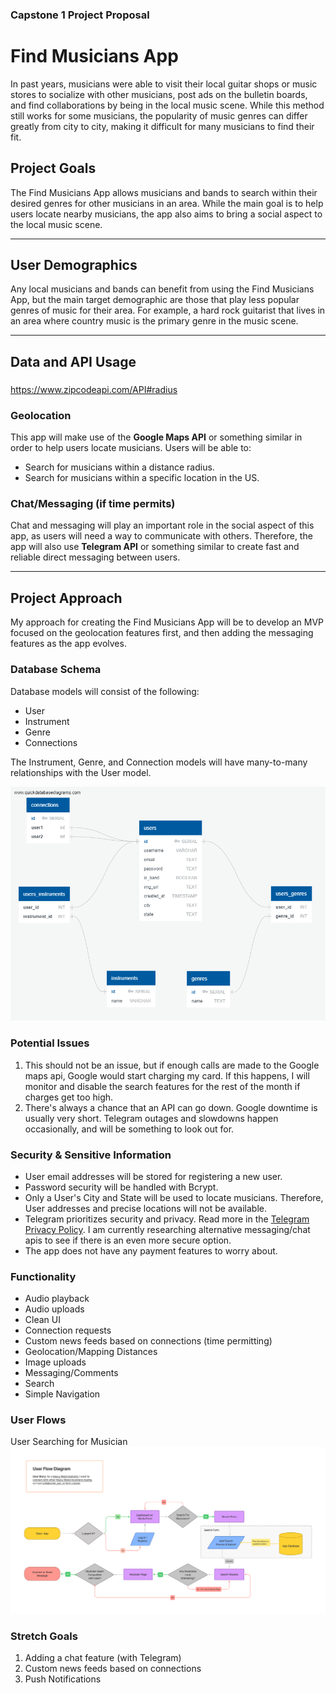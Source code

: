 ### Capstone 1 Project Proposal

# **Find Musicians App**

In past years, musicians were able to visit their local guitar shops or music stores to socialize with other musicians, post ads on the bulletin boards, and find collaborations by being in the local music scene. While this method still works for some musicians, the popularity of music genres can differ greatly from city to city, making it difficult for many musicians to find their fit.

## Project Goals

The Find Musicians App allows musicians and bands to search within their desired genres for other musicians in an area. While the main goal is to help users locate nearby musicians, the app also aims to bring a social aspect to the local music scene.

---

## User Demographics

Any local musicians and bands can benefit from using the Find Musicians App, but the main target demographic are those that play less popular genres of music for their area. For example, a hard rock guitarist that lives in an area where country music is the primary genre in the music scene.

---

## Data and API Usage

### 
https://www.zipcodeapi.com/API#radius

### **Geolocation**
This app will make use of the **Google Maps API** or something similar in order to help users locate musicians. Users will be able to:
- Search for musicians within a distance radius. 
- Search for musicians within a specific location in the US.

### **Chat/Messaging** (if time permits)
Chat and messaging will play an important role in the social aspect of this app, as users will need a way to communicate with others. Therefore, the app will also use **Telegram API** or something similar to create fast and reliable direct messaging between users.

---

## Project Approach

My approach for creating the Find Musicians App will be to develop an MVP focused on the geolocation features first, and then adding the messaging features as the app evolves.

### **Database Schema**
Database models will consist of the following: 
- User
- Instrument
- Genre
- Connections

The Instrument, Genre, and Connection models will have many-to-many relationships with the User model.  

![database schema](/img/database-schema_FM.png)

### **Potential Issues**
1. This should not be an issue, but if enough calls are made to the Google maps api, Google would start charging my card. If this happens, I will monitor and disable the search features for the rest of the month if charges get too high.
2. There's always a chance that an API can go down. Google downtime is usually very short. Telegram outages and slowdowns happen occasionally, and will be something to look out for.

### **Security & Sensitive Information**
- User email addresses will be stored for registering a new user. 
- Password security will be handled with Bcrypt.
- Only a User's City and State will be used to locate musicians. Therefore, User addresses and precise locations will not be available. 
- Telegram prioritizes security and privacy. Read more in the [Telegram Privacy Policy](https://telegram.org/privacy). I am currently researching alternative messaging/chat apis to see if there is an even more secure option.
- The app does not have any payment features to worry about.

### **Functionality**
- Audio playback
- Audio uploads
- Clean UI
- Connection requests
- Custom news feeds based on connections (time permitting)
- Geolocation/Mapping Distances
- Image uploads
- Messaging/Comments
- Search
- Simple Navigation 

### **User Flows**
User Searching for Musician
![user flow diagram](/img/user-flow_FM.png)

### **Stretch Goals**
1. Adding a chat feature (with Telegram)
2. Custom news feeds based on connections
3. Push Notifications
